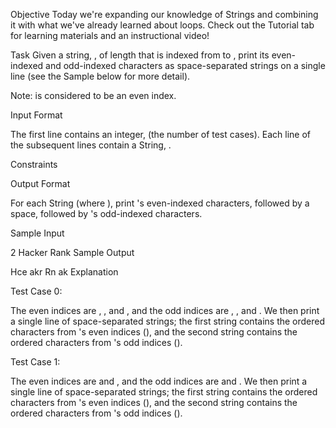 Objective
Today we're expanding our knowledge of Strings and combining it with what we've already learned about loops. Check out the Tutorial tab for learning materials and an instructional video!

Task
Given a string, , of length that is indexed from to , print its even-indexed and odd-indexed characters as space-separated strings on a single line (see the Sample below for more detail).

Note: is considered to be an even index.

Input Format

The first line contains an integer, (the number of test cases).
Each line of the subsequent lines contain a String, .

Constraints

Output Format

For each String (where ), print 's even-indexed characters, followed by a space, followed by 's odd-indexed characters.

Sample Input

2
Hacker
Rank
Sample Output

Hce akr
Rn ak
Explanation

Test Case 0:

The even indices are , , and , and the odd indices are , , and . We then print a single line of space-separated strings; the first string contains the ordered characters from 's even indices (), and the second string contains the ordered characters from 's odd indices ().

Test Case 1:

The even indices are and , and the odd indices are and . We then print a single line of space-separated strings; the first string contains the ordered characters from 's even indices (), and the second string contains the ordered characters from 's odd indices ().

